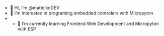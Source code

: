 - 👋 Hi, I’m @mattelkoDEV
- 👀 I’m interested in programing embedded controlers with Micropyton
- - 🌱 I’m currently learning Frontend Web Deveĺopment and Micropyton with ESP


<!---
mattelkoDEV/mattelkoDEV is a ✨ special ✨ repository because its `README.md` (this file) appears on your GitHub profile.
You can click the Preview link to take a look at your changes.
--->
